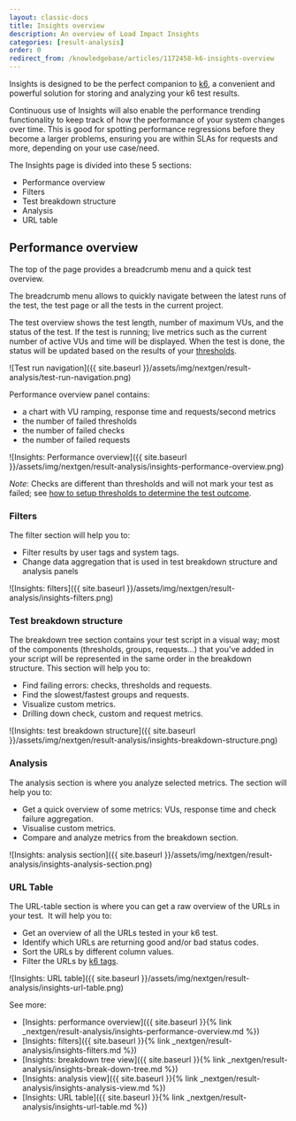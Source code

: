 ```yaml
---
layout: classic-docs
title: Insights overview
description: An overview of Load Impact Insights
categories: [result-analysis]
order: 0
redirect_from: /knowledgebase/articles/1172458-k6-insights-overview
---
```


Insights is designed to be the perfect companion to [k6](https://k6.io/), a convenient and powerful solution for storing and analyzing your k6 test results.

Continuous use of Insights will also enable the performance trending functionality&nbsp;to keep track of how the performance of your system changes over time. This is good for spotting performance regressions before they become a larger problems, ensuring you are within SLAs for requests and more, depending on your use case/need.

The Insights page is divided into these 5 sections:
- Performance overview
- Filters
- Test breakdown structure
- Analysis
- URL table

## Performance overview
The top of the page provides a breadcrumb menu and a quick test overview.

The breadcrumb menu allows to quickly navigate between the latest runs of the test, the test page or all the tests in the current project.

The test overview shows the test length, number of maximum VUs, and the status of the test. If the test is running; live metrics such as the&nbsp;current number of active VUs and time will be displayed. When the test is done, the status will be updated based on the results of your [thresholds](https://docs.k6.io/docs/thresholds).

![Test run navigation]({{ site.baseurl }}/assets/img/nextgen/result-analysis/test-run-navigation.png)

Performance overview panel contains:
- a chart with VU ramping, response time and requests/second metrics
- the number of failed thresholds
- the number of failed checks
- the number of failed requests

![Insights: Performance overview]({{ site.baseurl }}/assets/img/nextgen/result-analysis/insights-performance-overview.png)

*Note*: Checks are different than thresholds and will not mark your test as failed; see [how to setup thresholds to determine the test outcome](https://docs.k6.io/docs/thresholds).

### Filters

The filter section will help you to:

- Filter results by user tags and system tags.
- Change data aggregation that is used in test breakdown structure and analysis panels

![Insights: filters]({{ site.baseurl }}/assets/img/nextgen/result-analysis/insights-filters.png)

### Test breakdown structure

The breakdown tree section contains your test script in a visual way; most of the components (thresholds, groups, requests...) that you've added in your script will be represented in the same order in the breakdown structure. This section will help you to:

- Find failing errors: checks, thresholds and requests.
- Find the slowest/fastest groups and requests.
- Visualize custom metrics.
- Drilling down check, custom and request metrics.

![Insights: test breakdown structure]({{ site.baseurl }}/assets/img/nextgen/result-analysis/insights-breakdown-structure.png)

### Analysis

The analysis section is where you analyze selected metrics. The section will help you to:

- Get a quick overview of some metrics: VUs, response time and check failure aggregation.
- Visualise custom metrics.
- Compare and analyze metrics from the breakdown section.

![Insights: analysis section]({{ site.baseurl }}/assets/img/nextgen/result-analysis/insights-analysis-section.png)

### URL Table

The URL-table section is where you can get a raw overview of the URLs in your test.&nbsp; It will help you to:

- Get an overview of all the URLs tested in your k6 test.
- Identify which URLs are returning good and/or bad status codes.
- Sort the URLs by different column values.
- Filter the URLs by [k6 tags](https://docs.k6.io/docs/tags-and-groups).

![Insights: URL table]({{ site.baseurl }}/assets/img/nextgen/result-analysis/insights-url-table.png)

See more:
- [Insights: performance overview]({{ site.baseurl }}{% link _nextgen/result-analysis/insights-performance-overview.md %})
- [Insights: filters]({{ site.baseurl }}{% link _nextgen/result-analysis/insights-filters.md %})
- [Insights: breakdown tree view]({{ site.baseurl }}{% link _nextgen/result-analysis/insights-break-down-tree.md %})
- [Insights: analysis view]({{ site.baseurl }}{% link _nextgen/result-analysis/insights-analysis-view.md %})
- [Insights: URL table]({{ site.baseurl }}{% link _nextgen/result-analysis/insights-url-table.md %})